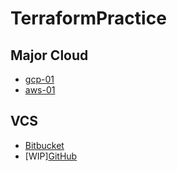 # TerraformPractice

## Major Cloud

- [gcp-01](MajorCloud/gcp-01)
- [aws-01](MajorCloud/aws-01)


## VCS

- [Bitbucket](VCS/Bitbucket)
- [WIP][GitHub](VCS/GitHub)
